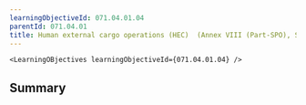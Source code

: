 ```yaml
---
learningObjectiveId: 071.04.01.04
parentId: 071.04.01
title: Human external cargo operations (HEC)  (Annex VIII (Part-SPO), Subpart E)
---
```


```tsx eval
<LearningOBjectives learningObjectiveId={071.04.01.04} />
```

## Summary
